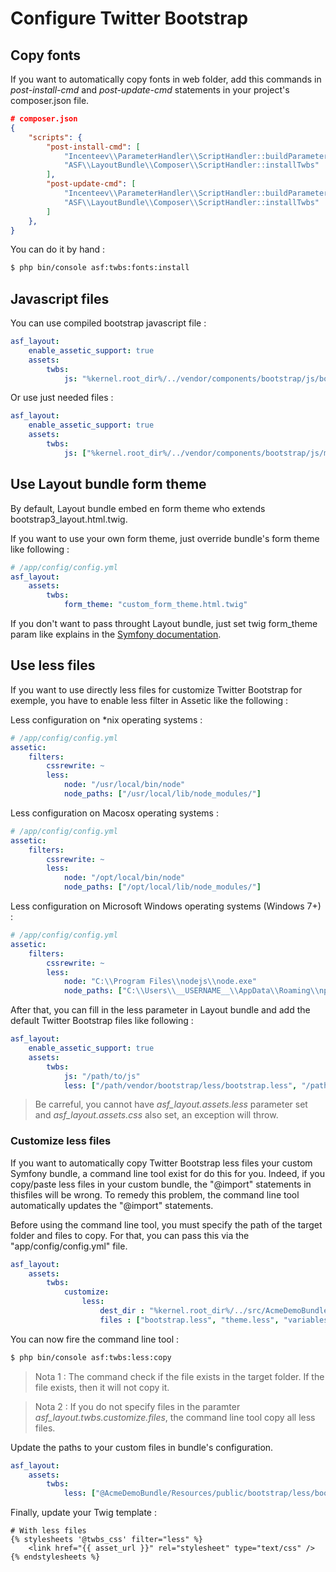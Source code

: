 # Configure Twitter Bootstrap

## Copy fonts

If you want to automatically copy fonts in web folder, add this commands in *post-install-cmd* and *post-update-cmd* statements in your project's composer.json file.

```json
# composer.json
{
    "scripts": {
        "post-install-cmd": [
            "Incenteev\\ParameterHandler\\ScriptHandler::buildParameters",
            "ASF\\LayoutBundle\\Composer\\ScriptHandler::installTwbs"
        ],
        "post-update-cmd": [
            "Incenteev\\ParameterHandler\\ScriptHandler::buildParameters",
            "ASF\\LayoutBundle\\Composer\\ScriptHandler::installTwbs"
        ]
    },
}
```

You can do it by hand :

```bash
$ php bin/console asf:twbs:fonts:install
```

## Javascript files

You can use compiled bootstrap javascript file :

```yaml
asf_layout:
    enable_assetic_support: true
    assets:
        twbs:
            js: "%kernel.root_dir%/../vendor/components/bootstrap/js/bootstrap.min.js"
```

Or use just needed files :

```yaml
asf_layout:
    enable_assetic_support: true
    assets:
        twbs:
            js: ["%kernel.root_dir%/../vendor/components/bootstrap/js/modal.min.js", "%kernel.root_dir%/../vendor/components/bootstrap/js/affix.min.js"]
```

## Use Layout bundle form theme

By default, Layout bundle embed en form theme who extends bootstrap3_layout.html.twig.

If you want to use your own form theme, just override bundle's form theme like following :

```yaml
# /app/config/config.yml
asf_layout:
    assets:
        twbs:
            form_theme: "custom_form_theme.html.twig"
```

If you don't want to pass throught Layout bundle, just set twig form_theme param like explains in the [Symfony documentation](http://symfony.com/doc/current/cookbook/form/form_customization.html#form-theming-in-twig).

## Use less files

If you want to use directly less files for customize Twitter Bootstrap for exemple, you have to enable less filter in Assetic like the following :

Less configuration on *nix operating systems :

```yaml
# /app/config/config.yml
assetic:
    filters:
        cssrewrite: ~
        less:
            node: "/usr/local/bin/node"
            node_paths: ["/usr/local/lib/node_modules/"]
```

Less configuration on Macosx operating systems :

```yaml
# /app/config/config.yml
assetic:
    filters:
        cssrewrite: ~
        less:
            node: "/opt/local/bin/node"
            node_paths: ["/opt/local/lib/node_modules/"]
```

Less configuration on Microsoft Windows operating systems (Windows 7+) :

```yaml
# /app/config/config.yml
assetic:
    filters:
        cssrewrite: ~
        less:
            node: "C:\\Program Files\\nodejs\\node.exe"
            node_paths: ["C:\\Users\\__USERNAME__\\AppData\\Roaming\\npm\\node_modules"]
```

After that, you can fill in the less parameter in Layout bundle and add the default Twitter Bootstrap files like following :

```yaml
asf_layout:
    enable_assetic_support: true
    assets:
        twbs:
            js: "/path/to/js"
            less: ["/path/vendor/bootstrap/less/bootstrap.less", "/path/vendor/bootstrap/less/theme.less"]
``` 

> Be carreful, you cannot have *asf_layout.assets.less* parameter set and *asf_layout.assets.css* also set, an exception will throw. 

### Customize less files

If you want to automatically copy Twitter Bootstrap less files your custom Symfony bundle, a command line tool exist for do this for you. Indeed, if you copy/paste less files in your custom bundle, the "@import" statements in thisfiles will be wrong. To remedy this problem, the command line tool automatically updates the "@import" statements.

Before using the command line tool, you must specify the path of the target folder and files to copy. For that, you can pass this via the "app/config/config.yml" file.

```yaml
asf_layout:
    assets:
        twbs:
            customize:
                less:
                    dest_dir : "%kernel.root_dir%/../src/AcmeDemoBundle/Resources/public/bootstrap"
                    files : ["bootstrap.less", "theme.less", "variables.less"]
``` 

You can now fire the command line tool :

```bash
$ php bin/console asf:twbs:less:copy
```

> Nota 1 : The command check if the file exists in the target folder. If the file exists, then it will not copy it.

> Nota 2 : If you do not specify files in the paramter *asf_layout.twbs.customize.files*, the command line tool copy all less files.

Update the paths to your custom files in bundle's configuration.

```yaml
asf_layout:
    assets:
        twbs:
            less: ["@AcmeDemoBundle/Resources/public/bootstrap/less/bootstrap.less", "@AcmeDemoBundle/Resources/public/bootstrap/less/theme.less"]
``` 

Finally, update your Twig template :

```twig
# With less files
{% stylesheets '@twbs_css' filter="less" %}
	<link href="{{ asset_url }}" rel="stylesheet" type="text/css" />
{% endstylesheets %}
```